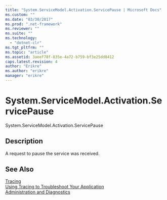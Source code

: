 ```yaml
---
title: "System.ServiceModel.Activation.ServicePause | Microsoft Docs"
ms.custom: ""
ms.date: "03/30/2017"
ms.prod: ".net-framework"
ms.reviewer: ""
ms.suite: ""
ms.technology: 
  - "dotnet-clr"
ms.tgt_pltfrm: ""
ms.topic: "article"
ms.assetid: 3aeef78f-835e-4a72-b759-bf3e25dd8412
caps.latest.revision: 4
author: "Erikre"
ms.author: "erikre"
manager: "erikre"
---
```

# System.ServiceModel.Activation.ServicePause
System.ServiceModel.Activation.ServicePause  
  
## Description  
 A request to pause the service was received.  
  
## See Also  
 [Tracing](../../../../../docs/framework/wcf/diagnostics/tracing/index.md)   
 [Using Tracing to Troubleshoot Your Application](../../../../../docs/framework/wcf/diagnostics/tracing/using-tracing-to-troubleshoot-your-application.md)   
 [Administration and Diagnostics](../../../../../docs/framework/wcf/diagnostics/index.md)